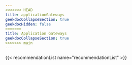 ```yaml
---
<<<<<<< HEAD
title: applicationGateways
geekdocCollapseSection: true
geekdocHidden: false
=======
title: Application Gateways
geekdocCollapseSection: true
>>>>>>> main
---
```


{{< recommendationList name="recommendationList" >}}
